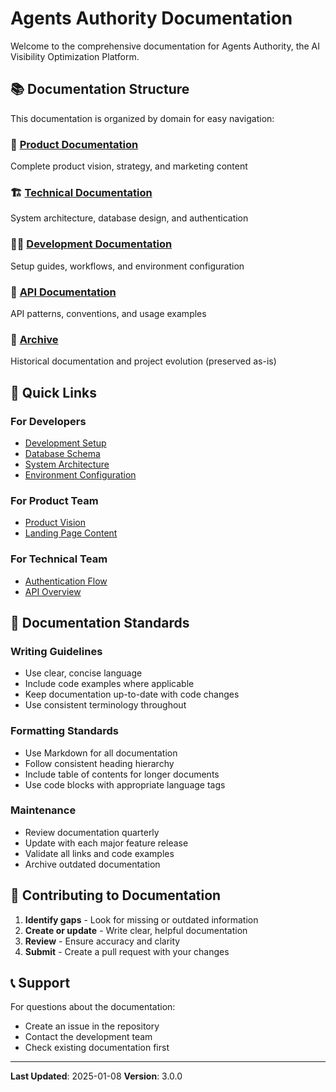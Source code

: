 # Agents Authority Documentation

Welcome to the comprehensive documentation for Agents Authority, the AI
Visibility Optimization Platform.

## 📚 Documentation Structure

This documentation is organized by domain for easy navigation:

### 🎯 [Product Documentation](PRODUCT.md)

Complete product vision, strategy, and marketing content

### 🏗️ [Technical Documentation](TECHNICAL.md)

System architecture, database design, and authentication

### 👨‍💻 [Development Documentation](DEVELOPMENT.md)

Setup guides, workflows, and environment configuration

### 🔌 [API Documentation](API.md)

API patterns, conventions, and usage examples

### 📁 [Archive](archive/)

Historical documentation and project evolution (preserved as-is)

## 🔗 Quick Links

### For Developers

- [Development Setup](DEVELOPMENT.md#getting-started)
- [Database Schema](TECHNICAL.md#database-design)
- [System Architecture](TECHNICAL.md#system-architecture)
- [Environment Configuration](DEVELOPMENT.md#environment-setup)

### For Product Team

- [Product Vision](PRODUCT.md#product-vision)
- [Landing Page Content](PRODUCT.md#landing-page-content)

### For Technical Team

- [Authentication Flow](TECHNICAL.md#authentication-architecture)
- [API Overview](API.md)

## 📝 Documentation Standards

### Writing Guidelines

- Use clear, concise language
- Include code examples where applicable
- Keep documentation up-to-date with code changes
- Use consistent terminology throughout

### Formatting Standards

- Use Markdown for all documentation
- Follow consistent heading hierarchy
- Include table of contents for longer documents
- Use code blocks with appropriate language tags

### Maintenance

- Review documentation quarterly
- Update with each major feature release
- Validate all links and code examples
- Archive outdated documentation

## 🤝 Contributing to Documentation

1. **Identify gaps** - Look for missing or outdated information
2. **Create or update** - Write clear, helpful documentation
3. **Review** - Ensure accuracy and clarity
4. **Submit** - Create a pull request with your changes

## 📞 Support

For questions about the documentation:

- Create an issue in the repository
- Contact the development team
- Check existing documentation first

---

**Last Updated**: 2025-01-08 **Version**: 3.0.0
